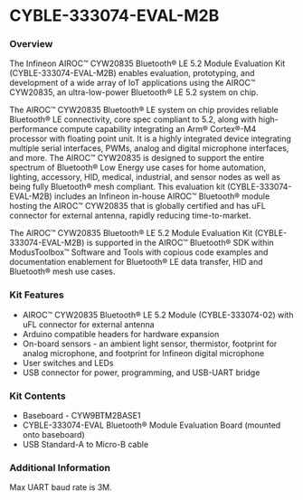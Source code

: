 # CYBLE-333074-EVAL-M2B

### Overview

The Infineon AIROC&#8482; CYW20835 Bluetooth&#174; LE 5.2 Module Evaluation Kit (CYBLE-333074-EVAL-M2B) enables evaluation, prototyping, and development of a wide array of IoT applications using the AIROC&#8482; CYW20835, an ultra-low-power Bluetooth&#174; LE 5.2 system on chip.

The AIROC&#8482; CYW20835 Bluetooth&#174; LE system on chip provides reliable Bluetooth&#174; LE connectivity, core spec compliant to 5.2, along with high-performance compute capability integrating an Arm&#174; Cortex&#174;-M4 processor with floating point unit. It is a highly integrated device integrating multiple serial interfaces, PWMs, analog and digital microphone interfaces, and more. The AIROC&#8482; CYW20835 is designed to support the entire spectrum of Bluetooth&#174; Low Energy use cases for home automation, lighting, accessory, HID, medical, industrial, and sensor nodes as well as being fully Bluetooth&#174; mesh compliant. This evaluation kit (CYBLE-333074-EVAL-M2B) includes an Infineon in-house AIROC&#8482; Bluetooth&#174; module hosting the AIROC&#8482; CYW20835 that is globally certified and has uFL connector for external antenna, rapidly reducing time-to-market.

The AIROC&#8482; CYW20835 Bluetooth&#174; LE 5.2 Module Evaluation Kit (CYBLE-333074-EVAL-M2B) is supported in the AIROC&#8482; Bluetooth&#174; SDK within ModusToolbox&#8482; Software and Tools with copious code examples and documentation enablement for Bluetooth&#174; LE data transfer, HID and Bluetooth&#174; mesh use cases.

### Kit Features

* AIROC&#8482; CYW20835 Bluetooth&#174; LE 5.2 Module (CYBLE-333074-02) with uFL connector for external antenna
* Arduino compatible headers for hardware expansion
* On-board sensors - an ambient light sensor, thermistor, footprint for analog microphone, and footprint for Infineon digital microphone
* User switches and LEDs
* USB connector for power, programming, and USB-UART bridge

### Kit Contents

* Baseboard - CYW9BTM2BASE1
* CYBLE-333074-EVAL Bluetooth&#174; Module Evaluation Board (mounted onto baseboard)
* USB Standard-A to Micro-B cable

### Additional Information

Max UART baud rate is 3M.
